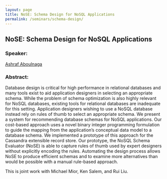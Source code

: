 ```yaml
---
layout: page
title: NoSE: Schema Design for NoSQL Applications
permalink: /seminars/schema-design/
---
```


## NoSE: Schema Design for NoSQL Applications

### Speaker:

[Ashraf Aboulnaga]()

### Abstract:

Database design is critical for high performance in relational databases and many tools exist to aid application designers in selecting an appropriate schema. While the problem of schema optimization is also highly relevant for NoSQL databases, existing tools for relational databases are inadequate for this setting. Application designers wishing to use a NoSQL database instead rely on rules of thumb to select an appropriate schema. We present a system for recommending database schemas for NoSQL applications. Our cost-based approach uses a novel binary integer programming formulation to guide the mapping from the application’s conceptual data model to a database schema. We implemented a prototype of this approach for the Cassandra extensible record store. Our prototype, the NoSQL Schema Evaluator (NoSE) is able to capture rules of thumb used by expert designers without explicitly encoding the rules. Automating the design process allows NoSE to produce efficient schemas and to examine more alternatives than would be possible with a manual rule-based approach.
 
This is joint work with Michael Mior, Ken Salem, and Rui Liu.
